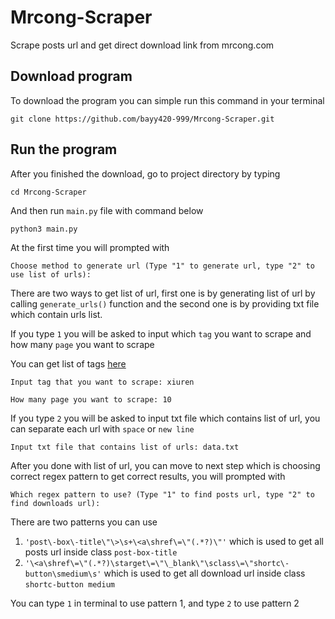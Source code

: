 # Mrcong-Scraper
Scrape posts url and get direct download link from mrcong.com

## Download program
To download the program you can simple run this command in your terminal 

```
git clone https://github.com/bayy420-999/Mrcong-Scraper.git
```

## Run the program 
After you finished the download, go to project directory by typing 
```
cd Mrcong-Scraper 
```
And then run `main.py` file with command below 
```
python3 main.py
```
At the first time you will prompted with 
```
Choose method to generate url (Type "1" to generate url, type "2" to use list of urls):
```
There are two ways to get list of url, first one is by generating list of url by calling `generate_urls()` function and the second one is by providing txt file which contain urls list.

If you type `1` you will be asked to input which `tag` you want to scrape and how many `page` you want to scrape 

You can get list of tags [here](https://mrcong.com/sets/)
```
Input tag that you want to scrape: xiuren 

How many page you want to scrape: 10
```
If you type `2` you will be asked to input txt file which contains list of url, you can separate each url with `space` or `new line`
```
Input txt file that contains list of urls: data.txt 
```
After you done with list of url, you can move to next step which is choosing correct regex pattern to get correct results, you will prompted with 
```
Which regex pattern to use? (Type "1" to find posts url, type "2" to find downloads url):
```
There are two patterns you can use
1. `'post\-box\-title\"\>\s+\<a\shref\=\"(.*?)\"'`
which is used to get all posts url inside class `post-box-title`
2. `'\<a\shref\=\"(.*?)\starget\=\"\_blank\"\sclass\=\"shortc\-button\smedium\s'`
which is used to get all download url inside class `shortc-button medium`



You can type `1` in terminal to use pattern 1, and type `2` to use pattern 2
